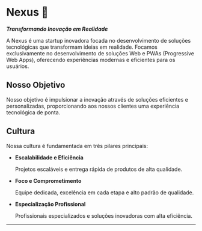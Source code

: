 
# Nexus 👾
***Transformando Inovação em Realidade***

A Nexus é uma startup inovadora focada no desenvolvimento de soluções tecnológicas que transformam ideias em realidade.  Focamos exclusivamente no desenvolvimento de soluções Web e PWAs (Progressive Web Apps), oferecendo experiências modernas e eficientes para os usuários.



## Nosso Objetivo  
Nosso objetivo é impulsionar a inovação através de soluções eficientes e personalizadas, proporcionando aos nossos clientes uma experiência tecnológica de ponta.


## Cultura

Nossa cultura é fundamentada em três pilares principais:

- **Escalabilidade e Eficiência**

    Projetos escaláveis e entrega rápida de produtos de alta qualidade.

- **Foco e Comprometimento**

    Equipe dedicada, excelência em cada etapa e alto padrão de qualidade.

- **Especialização Profissional**

    Profissionais especializados e soluções inovadoras com alta eficiência. 

---

